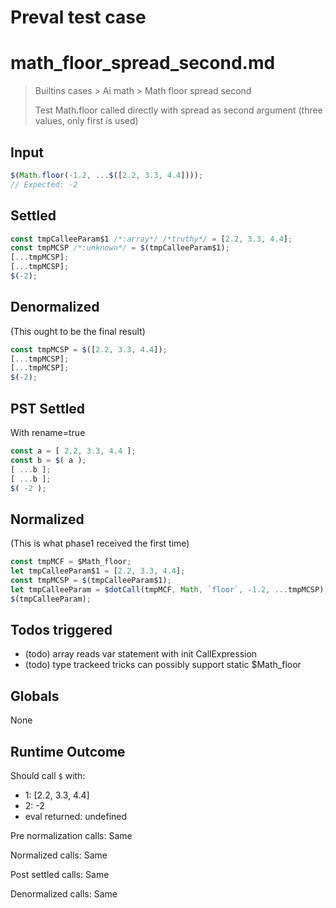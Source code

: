 # Preval test case

# math_floor_spread_second.md

> Builtins cases > Ai math > Math floor spread second
>
> Test Math.floor called directly with spread as second argument (three values, only first is used)

## Input

`````js filename=intro
$(Math.floor(-1.2, ...$([2.2, 3.3, 4.4])));
// Expected: -2
`````


## Settled


`````js filename=intro
const tmpCalleeParam$1 /*:array*/ /*truthy*/ = [2.2, 3.3, 4.4];
const tmpMCSP /*:unknown*/ = $(tmpCalleeParam$1);
[...tmpMCSP];
[...tmpMCSP];
$(-2);
`````


## Denormalized
(This ought to be the final result)

`````js filename=intro
const tmpMCSP = $([2.2, 3.3, 4.4]);
[...tmpMCSP];
[...tmpMCSP];
$(-2);
`````


## PST Settled
With rename=true

`````js filename=intro
const a = [ 2.2, 3.3, 4.4 ];
const b = $( a );
[ ...b ];
[ ...b ];
$( -2 );
`````


## Normalized
(This is what phase1 received the first time)

`````js filename=intro
const tmpMCF = $Math_floor;
let tmpCalleeParam$1 = [2.2, 3.3, 4.4];
const tmpMCSP = $(tmpCalleeParam$1);
let tmpCalleeParam = $dotCall(tmpMCF, Math, `floor`, -1.2, ...tmpMCSP);
$(tmpCalleeParam);
`````


## Todos triggered


- (todo) array reads var statement with init CallExpression
- (todo) type trackeed tricks can possibly support static $Math_floor


## Globals


None


## Runtime Outcome


Should call `$` with:
 - 1: [2.2, 3.3, 4.4]
 - 2: -2
 - eval returned: undefined

Pre normalization calls: Same

Normalized calls: Same

Post settled calls: Same

Denormalized calls: Same
